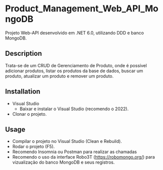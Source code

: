 # Product_Management_Web_API_MongoDB

Projeto Web-API desenvolvido em .NET 6.0, utilizando DDD e banco MongoDB.

## Description
Trata-se de um CRUD de Gerenciamento de Produto, onde é possível adicionar produtos, listar os produtos da base de dados, buscar um produto, atualizar um produto e remover um produto.

## Installation
- Visual Studio
    - Baixar e instalar o Visual Studio (recomendo o 2022).
- Clonar o projeto.

## Usage
- Compilar o projeto no Visual Studio (Clean e Rebuild).
- Rodar o projeto (F5).
- Recomendo Insomnia ou Postman para realizar as chamadas
- Recomendo o uso da interface Robo3T (https://robomongo.org/) para vizualização do banco MongoDB e seus registros.
